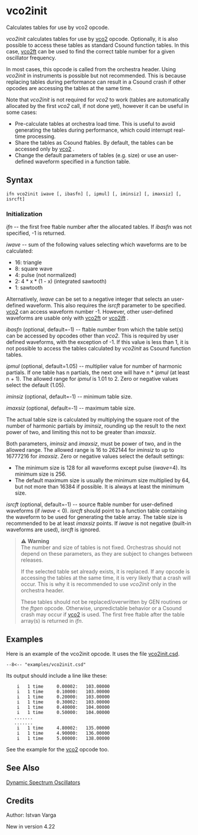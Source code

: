 <!--
id:vco2init
category:Signal Generators:Dynamic Spectrum Oscillators
-->
# vco2init
Calculates tables for use by vco2 opcode.

_vco2init_ calculates tables for use by  [vco2](../../opcodes/vco2)  opcode. Optionally, it is also possible to access these tables as standard Csound function tables. In this case,  [vco2ft](../../opcodes/vco2ft)  can be used to find the correct table number for a given oscillator frequency.  
  
In most cases, this opcode is called from the orchestra header. Using _vco2init_ in instruments is possible but not recommended. This is because replacing tables during performance can result in a Csound crash if other opcodes are accessing the tables at the same time.  
  
Note that _vco2init_ is not required for _vco2_ to work (tables are automatically allocated by the first _vco2_ call, if not done yet), however it can be useful in some cases:  
  
*  Pre-calculate tables at orchestra load time. This is useful to avoid generating the tables during performance, which could interrupt real-time processing.  
*  Share the tables as Csound ftables. By default, the tables can be accessed only by  [vco2](../../opcodes/vco2) .  
*  Change the default parameters of tables (e.g. size) or use an user-defined waveform specified in a function table.  

  

## Syntax
```csound-orc
ifn vco2init iwave [, ibasfn] [, ipmul] [, iminsiz] [, imaxsiz] [, isrcft]
```

### Initialization
_ifn_ -- the first free ftable number after the allocated tables. If _ibasfn_ was not specified, -1 is returned.  
  
_iwave_ -- sum of the following values selecting which waveforms are to be calculated:  
  
*  16: triangle  
*  8: square wave  
*  4: pulse (not normalized)  
*  2: 4 * x * (1 - x)   (integrated sawtooth)  
*  1: sawtooth  

  
  
Alternatively, _iwave_ can be set to a negative integer that selects an user-defined waveform. This also requires the _isrcft_ parameter to be specified.  [vco2](../../opcodes/vco2)  can access waveform number -1. However, other user-defined waveforms are usable only with  [vco2ft](../../opcodes/vco2ft)  or  [vco2ift](../../opcodes/vco2ift) .  
  
_ibasfn_ (optional, default=-1) -- ftable number from which the table set(s) can be accessed by opcodes other than _vco2_. This is required by user defined waveforms, with the exception of -1. If this value is less than 1, it is not possible to access the tables calculated by _vco2init_ as Csound function tables.  
  
_ipmul_ (optional, default=1.05) -- multiplier value for number of harmonic partials. If one table has n partials, the next one will have n * _ipmul_ (at least n + 1). The allowed range for _ipmul_ is 1.01 to 2. Zero or negative values select the default (1.05).  
  
_iminsiz_ (optional, default=-1) -- minimum table size.  
  
_imaxsiz_ (optional, default=-1) -- maximum table size.  
  
The actual table size is calculated by multiplying the square root of the number of harmonic partials by _iminsiz_, rounding up the result to the next power of two, and limiting this not to be greater than _imaxsiz_.  
  
Both parameters, _iminsiz_ and _imaxsiz_, must be power of two, and in the allowed range. The allowed range is 16 to 262144 for _iminsiz_ to up to 16777216 for _imaxsiz_. Zero or negative values select the default settings:  
  
*  The minimum size is 128 for all waveforms except pulse (_iwave_=4). Its minimum size is 256.  
*  The default maximum size is usually the minimum size multiplied by 64, but not more than 16384 if possible. It is always at least the minimum size.  

  
  
_isrcft_ (optional, default=-1) -- source ftable number for user-defined waveforms (if _iwave_ < 0). _isrcft_ should point to a function table containing the waveform to be used for generating the table array. The table size is recommended to be at least _imaxsiz_ points. If _iwave_ is not negative (built-in waveforms are used), _isrcft_ is ignored.  
  
  
> :warning: **Warning**  
>  The number and size of tables is not fixed. Orchestras should not depend on these parameters, as they are subject to changes between releases.
>  
>  If the selected table set already exists, it is replaced. If any opcode is accessing the tables at the same time, it is very likely that a crash will occur. This is why it is recommended to use _vco2init_ only in the orchestra header.
>  
>  These tables should not be replaced/overwritten by GEN routines or the _ftgen_ opcode. Otherwise, unpredictable behavior or a Csound crash may occur if  [vco2](../../opcodes/vco2)  is used. The first free ftable after the table array(s) is returned in _ifn_.

## Examples
Here is an example of the vco2init opcode. It uses the file [vco2init.csd](../../examples/vco2init.csd).
``` csound-orc title="Example of the vco2init opcode." linenums="1"
--8<-- "examples/vco2init.csd"
```
Its output should include a line like these:
```
    i   1 time     0.00002:   103.00000
    i   1 time     0.10000:   103.00000
    i   1 time     0.20000:   103.00000
    i   1 time     0.30002:   103.00000
    i   1 time     0.40000:   104.00000
    i   1 time     0.50000:   104.00000
   .......
   .......
    i   1 time     4.80002:   135.00000
    i   1 time     4.90000:   136.00000
    i   1 time     5.00000:   138.00000
```

See the example for the  [vco2](../../opcodes/vco2)  opcode too.
## See Also
[Dynamic Spectrum Oscillators](../../siggen/dynamic)  

## Credits
Author: Istvan Varga

New in version 4.22

